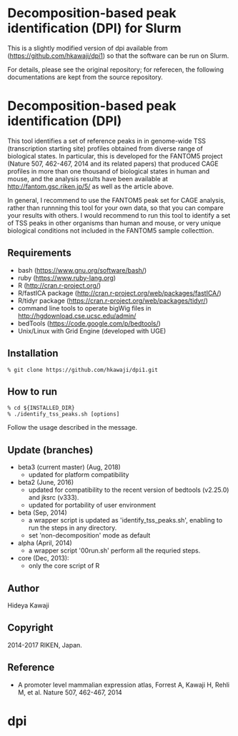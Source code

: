 Decomposition-based peak identification (DPI) for Slurm
=============================================
This is a slightly modified version of dpi available from (https://github.com/hkawaji/dpi1) so that the software can be run on Slurm.

For details, please see the original repository; for referecen, the following documentations are kept from the source repository.



Decomposition-based peak identification (DPI)
=============================================

This tool identifies a set of reference peaks in in genome-wide TSS (transcription
starting site) profiles obtained from diverse range of biological states. In
particular, this is developed for the FANTOM5 project (Nature 507, 462-467, 2014
and its related papers) that produced CAGE profiles in more than one thousand of
biological states in human and mouse, and the analysis results have been
available at http://fantom.gsc.riken.jp/5/ as well as the article above.

In general, I recommend to use the FANTOM5 peak set for CAGE analysis, rather
than runnning this tool for your own data, so that you can compare your results
with others. I would recommend to run this tool to identify a set of TSS peaks in
other organisms than human and mouse, or very unique biological conditions not
included in the FANTOM5 sample collecttion.


Requirements 
------------

  - bash (https://www.gnu.org/software/bash/)
  - ruby (https://www.ruby-lang.org)
  - R (http://cran.r-project.org/)
  - R/fastICA package (http://cran.r-project.org/web/packages/fastICA/)
  - R/tidyr package (https://cran.r-project.org/web/packages/tidyr/)
  - command line tools to operate bigWig files in http://hgdownload.cse.ucsc.edu/admin/
  - bedTools (https://code.google.com/p/bedtools/)
  - Unix/Linux with Grid Engine (developed with UGE)

Installation
------------

    % git clone https://github.com/hkawaji/dpi1.git

How to run
-----------

    % cd ${INSTALLED_DIR}
    % ./identify_tss_peaks.sh [options]

Follow the usage described in the message.


Update (branches)
-----------------
* beta3 (current master) (Aug, 2018)
  - updated for platform compatibility
* beta2 (June, 2016)
  - updated for compatibility to the recent version of bedtools (v2.25.0) and jksrc (v333).
  - updated for portability of user environment
* beta (Sep, 2014)
  - a wrapper script is updated as 'identify_tss_peaks.sh',
    enabling to run the steps in any directory.
  - set 'non-decomposition' mode as default
* alpha (April, 2014)
  - a wrapper script '00run.sh' perform all the requried steps.
* core (Dec, 2013):
  - only the core script of R


Author
------
Hideya Kawaji


Copyright
---------
2014-2017 RIKEN, Japan. 


Reference
---------
* A promoter level mammalian expression atlas, Forrest A, Kawaji H, Rehli M, et al. Nature 507, 462-467, 2014


# dpi
